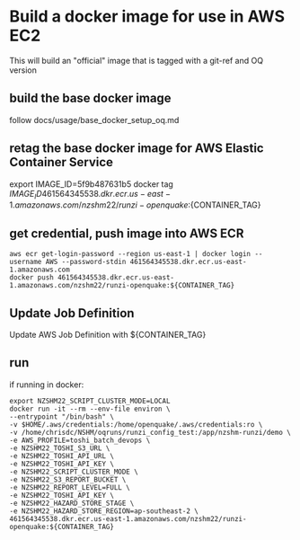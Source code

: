 # Build a docker image for use in AWS EC2
This will build an "official" image that is tagged with a git-ref and OQ version

## build the base docker image
follow docs/usage/base_docker_setup_oq.md

## retag the base docker image for AWS Elastic Container Service
export IMAGE_ID=5f9b487631b5
docker tag ${IMAGE_ID} 461564345538.dkr.ecr.us-east-1.amazonaws.com/nzshm22/runzi-openquake:${CONTAINER_TAG}

## get credential, push image into AWS ECR

```
aws ecr get-login-password --region us-east-1 | docker login --username AWS --password-stdin 461564345538.dkr.ecr.us-east-1.amazonaws.com
docker push 461564345538.dkr.ecr.us-east-1.amazonaws.com/nzshm22/runzi-openquake:${CONTAINER_TAG}
```

## Update Job Definition
Update AWS Job Definition with ${CONTAINER_TAG}

## run
if running in docker:
```
export NZSHM22_SCRIPT_CLUSTER_MODE=LOCAL
docker run -it --rm --env-file environ \
--entrypoint "/bin/bash" \
-v $HOME/.aws/credentials:/home/openquake/.aws/credentials:ro \
-v /home/chrisdc/NSHM/oqruns/runzi_config_test:/app/nzshm-runzi/demo \
-e AWS_PROFILE=toshi_batch_devops \
-e NZSHM22_TOSHI_S3_URL \
-e NZSHM22_TOSHI_API_URL \
-e NZSHM22_TOSHI_API_KEY \
-e NZSHM22_SCRIPT_CLUSTER_MODE \
-e NZSHM22_S3_REPORT_BUCKET \
-e NZSHM22_REPORT_LEVEL=FULL \
-e NZSHM22_TOSHI_API_KEY \
-e NZSHM22_HAZARD_STORE_STAGE \
-e NZSHM22_HAZARD_STORE_REGION=ap-southeast-2 \
461564345538.dkr.ecr.us-east-1.amazonaws.com/nzshm22/runzi-openquake:${CONTAINER_TAG}
```
